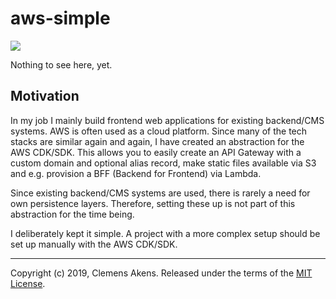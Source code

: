 # aws-simple

![][ci-badge]

Nothing to see here, yet.

## Motivation

In my job I mainly build frontend web applications for existing backend/CMS
systems. AWS is often used as a cloud platform. Since many of the tech stacks
are similar again and again, I have created an abstraction for the AWS CDK/SDK.
This allows you to easily create an API Gateway with a custom domain and
optional alias record, make static files available via S3 and e.g. provision a
BFF (Backend for Frontend) via Lambda.

Since existing backend/CMS systems are used, there is rarely a need for own
persistence layers. Therefore, setting these up is not part of this abstraction
for the time being.

I deliberately kept it simple. A project with a more complex setup should be set
up manually with the AWS CDK/SDK.

---

Copyright (c) 2019, Clemens Akens. Released under the terms of the [MIT
License][license].

[ci-badge]: https://github.com/clebert/aws-simple/workflows/CI/badge.svg
[license]: https://github.com/clebert/aws-simple/blob/master/LICENSE
